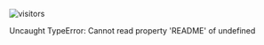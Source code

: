 ![visitors](https://visitor-badge.glitch.me/badge?page_id=fishplusorange.fishplusorange)

Uncaught TypeError: Cannot read property 'README' of undefined

